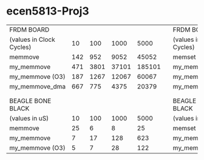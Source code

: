 # ecen5813-Proj3


|                          |     |      |       |        |  |                          |     |      |       |        | 
|--------------------------|-----|------|-------|--------|--|--------------------------|-----|------|-------|--------| 
| FRDM BOARD               |     |      |       |        |  | FRDM BOARD               |     |      |       |        | 
| (values in Clock Cycles) | 10  | 100  | 1000  | 5000   |  | (values in Clock Cycles) | 10  | 100  | 1000  | 5000   | 
| memmove                  | 142 | 952  | 9052  | 45052  |  | memset                   | 107 | 737  | 7037  | 35037  | 
| my_memmove               | 471 | 3801 | 37101 | 185101 |  | my_memset                | 397 | 3187 | 31087 | 155087 | 
| my_memmove (O3)          | 187 | 1267 | 12067 | 60067  |  | my_memset (O3)           | 152 | 1052 | 10052 | 50052  | 
| my_memmove_dma           | 667 | 775  | 4375  | 20379  |  | my_memset_dma            | 541 | 579  | 2379  | 10379  | 
|                          |     |      |       |        |  |                          |     |      |       |        | 
|                          |     |      |       |        |  |                          |     |      |       |        | 
| BEAGLE BONE BLACK        |     |      |       |        |  | BEAGLE BONE BLACK        |     |      |       |        | 
| (values in uS)           | 10  | 100  | 1000  | 5000   |  | (values in uS)           | 10  | 100  | 1000  | 5000   | 
| memmove                  | 25  | 6    | 8     | 25     |  | memset                   | 18  | 5    | 5     | 13     | 
| my_memmove               | 7   | 17   | 128   | 623    |  | my_memset                | 6   | 13   | 94    | 454    | 
| my_memmove (O3)          | 5   | 7    | 28    | 122    |  | my_memset (O3)           | 4   | 6    | 20    | 88     | 
